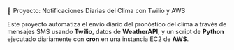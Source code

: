 📡 Proyecto: Notificaciones Diarias del Clima con Twilio y AWS

Este proyecto automatiza el envío diario del pronóstico del clima a través de mensajes SMS usando **Twilio**, datos de **WeatherAPI**, y un script de **Python** ejecutado diariamente con **cron** en una instancia EC2 de **AWS**.
